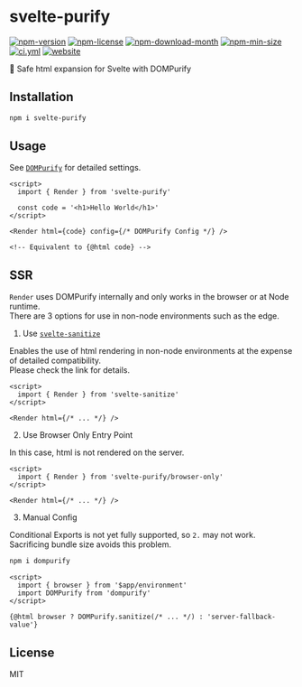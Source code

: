<!----- BEGIN GHOST DOCS HEADER ----->

# svelte-purify

<!----- BEGIN GHOST DOCS BADGES -----><a href="https://npmjs.com/package/svelte-purify"><img src="https://img.shields.io/npm/v/svelte-purify" alt="npm-version" /></a> <a href="https://npmjs.com/package/svelte-purify"><img src="https://img.shields.io/npm/l/svelte-purify" alt="npm-license" /></a> <a href="https://npmjs.com/package/svelte-purify"><img src="https://img.shields.io/npm/dm/svelte-purify" alt="npm-download-month" /></a> <a href="https://npmjs.com/package/svelte-purify"><img src="https://img.shields.io/bundlephobia/min/svelte-purify" alt="npm-min-size" /></a> <a href="https://github.com/jill64/svelte-purify/actions/workflows/ci.yml"><img src="https://github.com/jill64/svelte-purify/actions/workflows/ci.yml/badge.svg" alt="ci.yml" /></a> <a href="https://svelte-purify.vercel.app"><img src="https://img.shields.io/website?up_message=working&down_message=down&url=https%3A%2F%2Fsvelte-purify.vercel.app" alt="website" /></a><!----- END GHOST DOCS BADGES ----->

💎 Safe html expansion for Svelte with DOMPurify

<!----- END GHOST DOCS HEADER ----->

## Installation

```sh
npm i svelte-purify
```

## Usage

See [`DOMPurify`](https://github.com/cure53/DOMPurify#readme) for detailed settings.

```svelte
<script>
  import { Render } from 'svelte-purify'

  const code = '<h1>Hello World</h1>'
</script>

<Render html={code} config={/* DOMPurify Config */} />

<!-- Equivalent to {@html code} -->
```

## SSR

`Render` uses DOMPurify internally and only works in the browser or at Node runtime.  
There are 3 options for use in non-node environments such as the edge.

1. Use [`svelte-sanitize`](https://github.com/jill64/svelte-sanitize)

Enables the use of html rendering in non-node environments at the expense of detailed compatibility.  
Please check the link for details.

```svelte
<script>
  import { Render } from 'svelte-sanitize'
</script>

<Render html={/* ... */} />
```

2. Use Browser Only Entry Point

In this case, html is not rendered on the server.

```svelte
<script>
  import { Render } from 'svelte-purify/browser-only'
</script>

<Render html={/* ... */} />
```

3. Manual Config

Conditional Exports is not yet fully supported, so `2.` may not work.  
Sacrificing bundle size avoids this problem.

```sh
npm i dompurify
```

```svelte
<script>
  import { browser } from '$app/environment'
  import DOMPurify from 'dompurify'
</script>

{@html browser ? DOMPurify.sanitize(/* ... */) : 'server-fallback-value'}
```

<!----- BEGIN GHOST DOCS FOOTER ----->

## License

MIT

<!----- END GHOST DOCS FOOTER ----->
